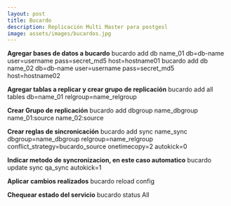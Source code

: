 ```yaml
---
layout: post
title: Bucardo
description: Replicación Multi Master para postgesl
image: assets/images/bucardos.jpg
---
```

**Agregar bases de datos a bucardo**
bucardo add db name_01 db=db-name user=username pass=secret_md5 host=hostname01
bucardo add db name_02 db=db-name user=username pass=secret_md5 host=hostname02

**Agregar tablas a replicar y crear grupo de replicación**
bucardo add all tables db=name_01 relgroup=name_relgroup

**Crear Grupo de replicación**
bucardo add dbgroup name_dbgroup name_01:source name_02:source

**Crear reglas de sincronicación**
bucardo add sync name_sync dbgroup=name_dbgroup relgroup=name_relgroup conflict_strategy=bucardo_source onetimecopy=2 autokick=0

**Indicar metodo de syncronizacion, en este caso automatico**
bucardo update sync qa_sync autokick=1

**Aplicar cambios realizados**
bucardo reload config

**Chequear estado del servicio**
bucardo status All
